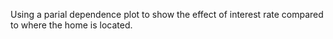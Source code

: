 Using a parial dependence plot to show the effect of interest rate compared to where the home is located.

